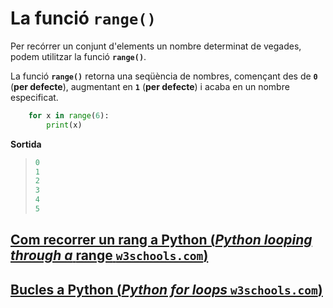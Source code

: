 # La funció **```range()```**

Per recórrer un conjunt d'elements un nombre determinat de vegades, podem utilitzar la funció **```range()```**.

La funció **```range()```** retorna una seqüència de nombres, començant des de **```0```** (**per defecte**), augmentant en **```1```** (**per defecte**) i acaba en un nombre especificat.

```python
	for x in range(6):
		print(x)
```

**Sortida**
> ```python
> 0
> 1
> 2
> 3
> 4
> 5
> ```



## [Com recorrer un rang a Python (***Python looping through a*** **range** ```w3schools.com```)](https://www.w3schools.com/python/gloss_python_for_range.asp)
## [Bucles a Python (***Python for loops*** ```w3schools.com```)](https://www.w3schools.com/python/python_for_loops.asp)

